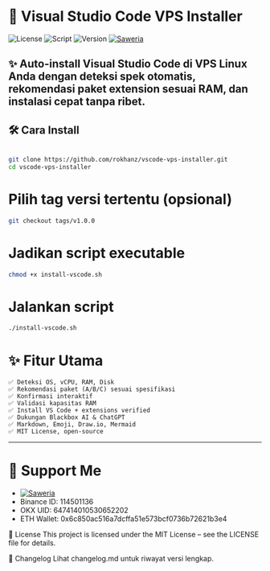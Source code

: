 # 🚀 Visual Studio Code VPS Installer

![License](https://img.shields.io/badge/License-MIT-green)
![Script](https://img.shields.io/badge/Made%20with-Bash-blue)
![Version](https://img.shields.io/badge/Version-1.0.0-yellow)
[![Saweria](https://img.shields.io/badge/Saweria-Donate-orange)](https://saweria.co/rokhanz)

✨ **Auto-install Visual Studio Code** di VPS Linux Anda dengan deteksi spek otomatis, rekomendasi paket extension sesuai RAM, dan instalasi cepat tanpa ribet.
---

## 🛠️ Cara Install

```bash

git clone https://github.com/rokhanz/vscode-vps-installer.git
cd vscode-vps-installer

```

# Pilih tag versi tertentu (opsional)
```bash
git checkout tags/v1.0.0
```

# Jadikan script executable
```bash
chmod +x install-vscode.sh
```

# Jalankan script
```bash
./install-vscode.sh
```

# ✨ Fitur Utama
```
✅ Deteksi OS, vCPU, RAM, Disk
✅ Rekomendasi paket (A/B/C) sesuai spesifikasi
✅ Konfirmasi interaktif
✅ Validasi kapasitas RAM
✅ Install VS Code + extensions verified
✅ Dukungan Blackbox AI & ChatGPT
✅ Markdown, Emoji, Draw.io, Mermaid
✅ MIT License, open-source
```
---

# 🙌 Support Me
- [![Saweria](https://img.shields.io/badge/Saweria-Donate-orange)](https://saweria.co/rokhanz)
- Binance ID: 114501136
- OKX UID: 647414010530652202
- ETH Wallet: 0x6c850ac516a7dcffa51e573bcf0736b72621b3e4

📝 License
This project is licensed under the MIT License – see the LICENSE file for details.

📝 Changelog
Lihat changelog.md untuk riwayat versi lengkap.
